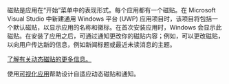 ﻿磁贴是应用在“开始”菜单中的表现形式。每个应用都有一个磁贴。在 Microsoft Visual Studio 中新建通用 Windows 平台 (UWP) 应用项目时，该项目将包括一个默认磁贴，以显示应用的名称和徽标。在首次安装应用时，Windows 会显示此磁贴。在安装了应用之后，可通过通知更改你的磁贴内容；例如，可以更改磁贴，以向用户传达新的信息，例如新闻标题或最近未读消息的主题。

[了解有关动态磁贴的更多信息。](https://docs.microsoft.com/en-us/windows/uwp/controls-and-patterns/tiles-and-notifications-creating-tiles)

使用[可视化应用](https://docs.microsoft.com/en-us/windows/uwp/controls-and-patterns/tiles-and-notifications-notifications-visualizer)帮助设计自适应动态磁贴和通知。
